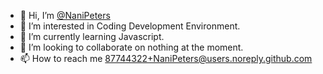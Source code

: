- 👋 Hi, I’m [@NaniPeters](github.com/NaniPeters)
- 👀 I’m interested in Coding Development Environment.
- 🌱 I’m currently learning Javascript.
- 💞️ I’m looking to collaborate on nothing at the moment.
- 📫 How to reach me 87744322+NaniPeters@users.noreply.github.com

<!---
NaniPeters/NaniPeters is a ✨ special ✨ repository because its `README.md` (this file) appears on your GitHub profile.
You can click the Preview link to take a look at your changes.
--->
